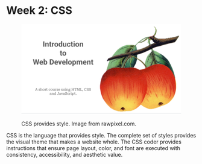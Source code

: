 # Week 2: CSS



<figure><img src="../.gitbook/assets/image (1) (1).png" alt=""><figcaption><p>CSS provides style. Image from rawpixel.com.</p></figcaption></figure>

CSS is the language that provides style. The complete set of styles provides the visual theme that makes a website whole.  The CSS coder provides instructions that ensure page layout, color, and font are executed with consistency, accessibility, and aesthetic value.
